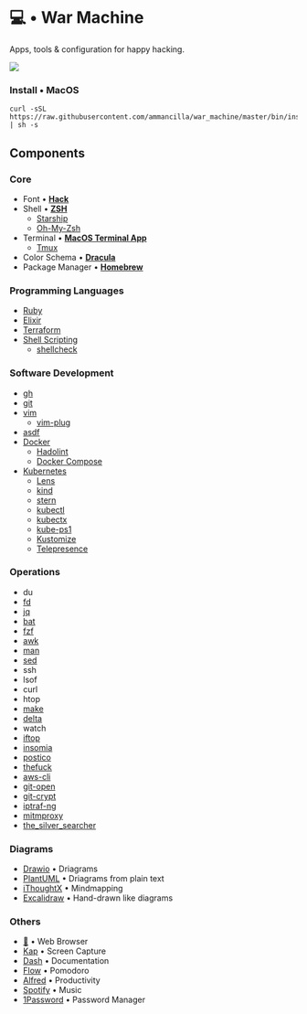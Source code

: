 # 💻 • War Machine
Apps, tools & configuration for happy hacking.

![](.support/war_machine.gif)

### Install • MacOS
```shell
curl -sSL https://raw.githubusercontent.com/ammancilla/war_machine/master/bin/install.sh | sh -s
```

## Components
### Core
* Font • [**Hack**](https://github.com/ryanoasis/nerd-fonts/tree/master/patched-fonts/Hack)
* Shell • [**ZSH**](https://zsh.sourceforge.io/)
  - [Starship](https://starship.rs/)
  - [Oh-My-Zsh](https://github.com/ohmyzsh/ohmyzsh)
* Terminal • [**MacOS Terminal App**](https://en.wikipedia.org/wiki/Terminal_(macOS))
  - [Tmux](https://github.com/tmux/tmux/wiki)
* Color Schema • [**Dracula**](https://draculatheme.com/)
* Package Manager • [**Homebrew**](https://brew.shv)

### Programming Languages
* [Ruby](https://www.ruby-lang.org/en/)
* [Elixir](https://elixir-lang.org/)
* [Terraform](https://www.terraform.io/language)
* [Shell Scripting](https://tldp.org/LDP/abs/html/index.html)
  - [shellcheck](https://github.com/koalaman/shellcheck)

### Software Development
* [gh](https://github.com/jdxcode/gh)
* [git](https://git-scm.com/)
* [vim](https://www.vim.org/)
  - [vim-plug](https://github.com/junegunn/vim-plug)
* [asdf](https://github.com/asdf-vm/asdf)
* [Docker](https://www.docker.com/)
  - [Hadolint](https://github.com/hadolint/hadolint)
  - [Docker Compose](https://docs.docker.com/compose/)
* [Kubernetes](https://kubernetes.io/)
  - [Lens](https://k8slens.dev/)
  - [kind](https://kind.sigs.k8s.io/)
  - [stern](https://github.com/wercker/stern)
  - [kubectl](https://kubectl.docs.kubernetes.io/)
  - [kubectx](https://github.com/ahmetb/kubectx)
  - [kube-ps1](https://github.com/jonmosco/kube-ps1)
  - [Kustomize](https://kustomize.io/)
  - [Telepresence](https://www.telepresence.io/)

### Operations
* du
* [fd](https://github.com/sharkdp/fd)
* [jq](https://github.com/stedolan/jq)
* [bat](https://github.com/sharkdp/bat)
* [fzf](https://github.com/junegunn/fzf)
* [awk](https://en.wikipedia.org/wiki/AWK)
* [man](https://man7.org/linux/man-pages/man1/man.1.html)
* [sed](https://www.gnu.org/software/sed/manual/sed.html)
* ssh
* lsof
* curl
* htop
* [make](https://www.gnu.org/software/make/)
* [delta](https://github.com/dandavison/delta)
* watch
* [iftop](https://code.blinkace.com/pdw/iftop)
* [insomia](https://github.com/Kong/insomnia)
* [postico](https://eggerapps.at/postico2/)
* [thefuck](https://github.com/nvbn/thefuck)
* [aws-cli](https://github.com/aws/aws-cli)
* [git-open](https://github.com/paulirish/git-open)
* [git-crypt](https://github.com/AGWA/git-crypt)
* [iptraf-ng](https://wiki.ipfire.org/addons/iptraf-ng)
* [mitmproxy](https://mitmproxy.org/)
* [the_silver_searcher](https://github.com/ggreer/the_silver_searcher)

### Diagrams
* [Drawio](https://github.com/jgraph/drawio-desktop) • Driagrams
* [PlantUML](https://plantuml.com) • Driagrams from plain text
* [iThoughtX](https://www.toketaware.com/ithoughts-osx) • Mindmapping
* [Excalidraw](https://github.com/excalidraw/excalidraw) • Hand-drawn like diagrams

### Others
* [🦊](https://www.mozilla.org/firefox/new) • Web Browser
* [Kap](https://getkap.co/) • Screen Capture
* [Dash](https://kapeli.com/dash) • Documentation
* [Flow](https://apps.apple.com/app/flow-focus-and-work-timer/id1423210932) • Pomodoro
* [Alfred](https://www.alfredapp.com) • Productivity
* [Spotify](https://www.spotify.com) • Music
* [1Password](https://1password.com) • Password Manager
